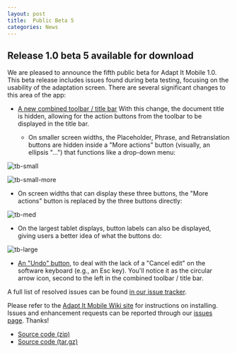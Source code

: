 ```yaml
---
layout: post
title:  Public Beta 5
categories: News
---
```


## Release 1.0 beta 5 available for download

We are pleased to announce the fifth public beta for Adapt It Mobile 1.0. This beta release includes issues found during beta testing, focusing on the usability of the adaptation screen. There are several significant changes to this area of the app:

- [A new combined toolbar / title bar](https://github.com/adapt-it/adapt-it-mobile/issues/224)
With this change, the document title is hidden, allowing for the action buttons from the toolbar to be displayed in the title bar.

  - On smaller screen widths, the Placeholder, Phrase, and Retranslation buttons are hidden inside a "More actions" button (visually, an ellipsis "...") that functions like a drop-down menu:
  
![tb-small](https://cloud.githubusercontent.com/assets/1458944/23559621/2e2f54f4-fffd-11e6-8940-bfc4f9cf5b1a.png)

![tb-small-more](https://cloud.githubusercontent.com/assets/1458944/23559629/33808770-fffd-11e6-86c8-fd05249760b4.png)

  - On screen widths that can display these three buttons, the "More actions" button is replaced by the three buttons directly:

![tb-med](https://cloud.githubusercontent.com/assets/1458944/23559685/67ef3844-fffd-11e6-8822-fa2b91702c6d.png)

  - On the largest tablet displays, button labels can also be displayed, giving users a better idea of what the buttons do:

![tb-large](https://cloud.githubusercontent.com/assets/1458944/23559716/865acc94-fffd-11e6-9270-71aca1baa299.png)

- [An "Undo" button](https://github.com/adapt-it/adapt-it-mobile/issues/225), to deal with the lack of a "Cancel edit" on the software keyboard (e.g., an Esc key). You'll notice it as the circular arrow icon, second to the left in the combined toolbar / title bar.

A full list of resolved issues can be found [in our issue tracker](https://github.com/adapt-it/adapt-it-mobile/milestone/17?closed=1).

Please refer to the [Adapt It Mobile Wiki site](https://github.com/adapt-it/adapt-it-mobile/wiki#using-adapt-it-mobile) for instructions on installing. Issues and enhancement requests can be reported through our [issues page](https://github.com/adapt-it/adapt-it-mobile/issues). Thanks!


- [Source code (zip)](https://github.com/adapt-it/adapt-it-mobile/archive/v0.8.0.zip)
- [Source code (tar.gz)](https://github.com/adapt-it/adapt-it-mobile/archive/v0.8.0.tar.gz)

